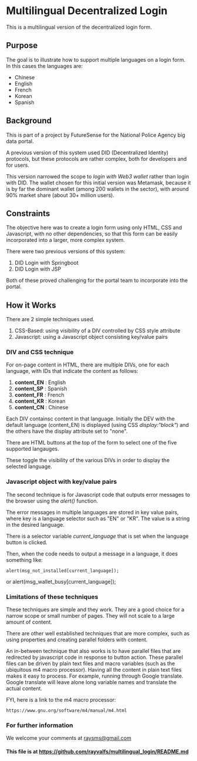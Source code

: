 # Multilingual Decentralized Login 

This is a multilingual version of the decentralized login form.

## Purpose

The goal is to illustrate how to support multiple languages on a login form. In this cases the languages are:
- Chinese
- English
- French
- Korean
- Spanish

## Background

This is part of a project by FutureSense for the National Police Agency big data portal.


A previous version of this system used DID (Decentralized Identity) protocols, but these protocols are rather complex, both for developers and for users.

This version narrowed the scope to *login with Web3 wallet* rather than login with DID. The wallet chosen for this initial version was Metamask, because it is by far the dominant wallet (among 200 wallets in the sector), with around 90% market share (about 30+ million users).

## Constraints

The objective here was to create a login form using only HTML, CSS and Javascript, with no other dependencies, so that this form can be easily incorporated into a larger, more complex system. 

There were two previous versions of this system:
1. DID Login with Springboot
2. DID Login with JSP

Both of these proved challenging for the portal team to incorporate into the portal.

## How it Works

There are 2 simple techniques used.
1. CSS-Based: using visibility of a DIV controlled by CSS style attribute
2. Javascript: using a Javascript object consisting key/value pairs 

### DIV and CSS technique ###
For on-page content in HTML, there are multiple DIVs, one for each language, with IDs that indicate the content as follows:

1. **content_EN** : English
2. **content_SP** : Spanish
3. **content_FR** : French
4. **content_KR** : Korean
5. **content_CN** : Chinese

Each DIV containsc content in that language. Initially the DEV with the default language (content_EN) is displayed (using CSS *display:"block"*) and the others have the display attribute set to "none".

There are HTML buttons at the top of the form to select one of the five supported langauges.

These toggle the visibility of the various DIVs in order to display the selected language.

### Javascript object with key/value pairs  ###

The second technique is for Javascript code that outputs error messages to the browser using the *alert()* function.

The error messages in multiple languages are stored in key value pairs, where key is a language selector such as "EN" or "KR". The value is a string in the desired language.

There is a selector variable *current_language* that is set when the language button is clicked.

Then, when the code needs to output a message in a language, it does something like:

    alert(msg_not_installed[current_language]);
or
    alert(msg_wallet_busy[current_language]);

### Limitations of these techniques ###

These techniques are simple and they work. They are a good choice for a narrow scope or small number of pages. They will not scale to a large amount of content.

There are other well established techniques that are more complex, such as using properties and creating parallel folders with content.

An in-between technique that also works is to have parallel files that are redirected by javascript code in response to button action. These parallel files can be driven by plain text files and macro variables (such as the ubiquitous m4 macro processor). Having all the content in plain text files makes it easy to process. For example, running through Google translate. Google translate will leave alone long variable names and translate the actual content. 

FYI, here is a link to the m4 macro processor:

    https://www.gnu.org/software/m4/manual/m4.html

### For further information ###

We welcome your comments at raysms@gmail.com




#### This file is at https://github.com/rayvalfs/multilingual_login/README.md ####